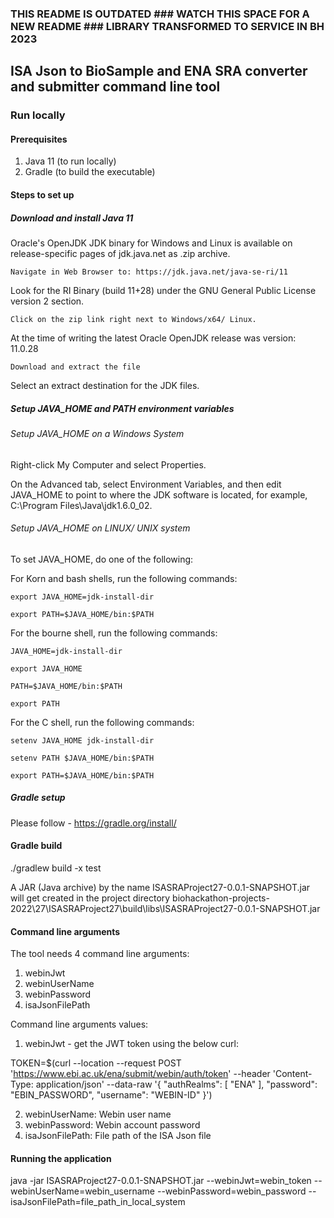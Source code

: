### THIS README IS OUTDATED ### WATCH THIS SPACE FOR A NEW README ### LIBRARY TRANSFORMED TO SERVICE IN BH 2023 ###
## ISA Json to BioSample and ENA SRA converter and submitter command line tool

### Run locally
#### Prerequisites
1. Java 11 (to run locally)
2. Gradle (to build the executable)

#### Steps to set up
##### Download and install Java 11
Oracle's OpenJDK JDK binary for Windows and Linux is available on release-specific pages of jdk.java.net as .zip archive.

    Navigate in Web Browser to: https://jdk.java.net/java-se-ri/11

Look for the RI Binary (build 11+28) under the GNU General Public License version 2 section.

    Click on the zip link right next to Windows/x64/ Linux.

At the time of writing the latest Oracle OpenJDK release was version: 11.0.28

    Download and extract the file

Select an extract destination for the JDK files.

##### Setup JAVA_HOME and PATH environment variables
###### Setup JAVA_HOME on a Windows System

Right-click My Computer and select Properties.

On the Advanced tab, select Environment Variables, and then edit JAVA_HOME to point to where the JDK software is located, for example, C:\Program Files\Java\jdk1.6.0_02.

###### Setup JAVA_HOME on  LINUX/ UNIX system

To set JAVA_HOME, do one of the following:

For Korn and bash shells, run the following commands:

    export JAVA_HOME=jdk-install-dir

    export PATH=$JAVA_HOME/bin:$PATH

For the bourne shell, run the following commands:

    JAVA_HOME=jdk-install-dir

    export JAVA_HOME

    PATH=$JAVA_HOME/bin:$PATH

    export PATH

For the C shell, run the following commands:

    setenv JAVA_HOME jdk-install-dir

    setenv PATH $JAVA_HOME/bin:$PATH

    export PATH=$JAVA_HOME/bin:$PATH

##### Gradle setup

Please follow - https://gradle.org/install/

#### Gradle build

./gradlew build -x test 

A JAR (Java archive) by the name ISASRAProject27-0.0.1-SNAPSHOT.jar will get created in the project directory
biohackathon-projects-2022\27\ISASRAProject27\build\libs\ISASRAProject27-0.0.1-SNAPSHOT.jar

#### Command line arguments

The tool needs 4 command line arguments:
1. webinJwt
2. webinUserName
3. webinPassword
4. isaJsonFilePath

Command line arguments values:
1. webinJwt - get the JWT token using the below curl:

TOKEN=$(curl --location --request POST 'https://www.ebi.ac.uk/ena/submit/webin/auth/token' --header 'Content-Type: application/json' --data-raw '{
"authRealms": [
"ENA"
],
"password": "EBIN_PASSWORD",
"username": "WEBIN-ID"
}')

2. webinUserName: Webin user name
3. webinPassword: Webin account password
4. isaJsonFilePath: File path of the ISA Json file

#### Running the application
java -jar ISASRAProject27-0.0.1-SNAPSHOT.jar --webinJwt=webin_token --webinUserName=webin_username --webinPassword=webin_password --isaJsonFilePath=file_path_in_local_system
